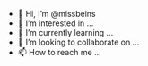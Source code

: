 - 👋 Hi, I’m @missbeins
- 👀 I’m interested in ...
- 🌱 I’m currently learning ...
- 💞️ I’m looking to collaborate on ...
- 📫 How to reach me ...

<!---
missbeins/missbeins is a ✨ special ✨ repository because its `README.md` (this file) appears on your GitHub profile.
You can click the Preview link to take a look at your changes.
--->
